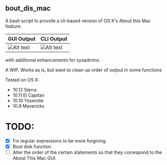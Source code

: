 ## bout_dis_mac

A bash script to provide a cli-based version of OS X's About this Mac feature: 

GUI Output   | CLI Output 
----------   | ----------
![Alt text](https://github.com/marshki/bout_dis_mac/blob/master/about_this.png "bout_dis_mac")   | ![Alt text](https://github.com/marshki/bout_dis_mac/blob/master/bout_dis_cli.png "bout_dis_cli")

with additional enhancements for sysadmins.

A WIP. Works as is, but want to clean up order of output in some functions

Tested on OS X: 

* 10.12 Sierra
* 10.11 El Capitan 
* 10.10 Yosemite 
* 10.9 Mavericks 

# TODO: 

-[x] Fix regular expressions to be more forgiving.  
-[x] Boot disk function. 
-[ ] Alter the order of the certain statements so that they correspond to the About This Mac GUI. 
